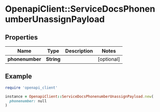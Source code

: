 # OpenapiClient::ServiceDocsPhonenumberUnassignPayload

## Properties

| Name | Type | Description | Notes |
| ---- | ---- | ----------- | ----- |
| **phonenumber** | **String** |  | [optional] |

## Example

```ruby
require 'openapi_client'

instance = OpenapiClient::ServiceDocsPhonenumberUnassignPayload.new(
  phonenumber: null
)
```

